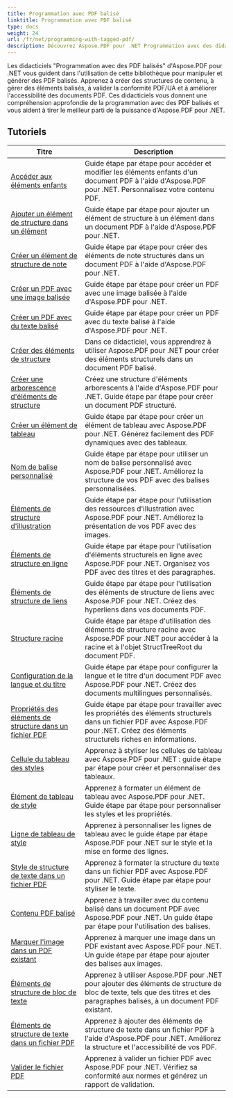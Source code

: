 ```yaml
---
title: Programmation avec PDF balisé
linktitle: Programmation avec PDF balisé
type: docs
weight: 24
url: /fr/net/programming-with-tagged-pdf/
description: Découvrez Aspose.PDF pour .NET Programmation avec des didacticiels PDF balisés pour maîtriser la manipulation et la génération de PDF balisés.
---
```


Les didacticiels "Programmation avec des PDF balisés" d'Aspose.PDF pour .NET vous guident dans l'utilisation de cette bibliothèque pour manipuler et générer des PDF balisés. Apprenez à créer des structures de contenu, à gérer des éléments balisés, à valider la conformité PDF/UA et à améliorer l'accessibilité des documents PDF. Ces didacticiels vous donnent une compréhension approfondie de la programmation avec des PDF balisés et vous aident à tirer le meilleur parti de la puissance d'Aspose.PDF pour .NET.

## Tutoriels
| Titre | Description |
| --- | --- | 
| [Accéder aux éléments enfants](./access-children-elements/) | Guide étape par étape pour accéder et modifier les éléments enfants d'un document PDF à l'aide d'Aspose.PDF pour .NET. Personnalisez votre contenu PDF. |  
| [Ajouter un élément de structure dans un élément](./add-structure-element-into-element/) | Guide étape par étape pour ajouter un élément de structure à un élément dans un document PDF à l'aide d'Aspose.PDF pour .NET. |  
| [Créer un élément de structure de note](./create-note-structure-element/) | Guide étape par étape pour créer des éléments de note structurés dans un document PDF à l'aide d'Aspose.PDF pour .NET. |  
| [Créer un PDF avec une image balisée](./create-pdf-with-tagged-image/) | Guide étape par étape pour créer un PDF avec une image balisée à l'aide d'Aspose.PDF pour .NET. |  
| [Créer un PDF avec du texte balisé](./create-pdf-with-tagged-text/) | Guide étape par étape pour créer un PDF avec du texte balisé à l'aide d'Aspose.PDF pour .NET. |  
| [Créer des éléments de structure](./create-structure-elements/) | Dans ce didacticiel, vous apprendrez à utiliser Aspose.PDF pour .NET pour créer des éléments structurels dans un document PDF balisé. |  
| [Créer une arborescence d'éléments de structure](./create-structure-elements-tree/) | Créez une structure d'éléments arborescents à l'aide d'Aspose.PDF pour .NET. Guide étape par étape pour créer un document PDF structuré. |  
| [Créer un élément de tableau](./create-table-element/) | Guide étape par étape pour créer un élément de tableau avec Aspose.PDF pour .NET. Générez facilement des PDF dynamiques avec des tableaux. |  
| [Nom de balise personnalisé](./custom-tag-name/) | Guide étape par étape pour utiliser un nom de balise personnalisé avec Aspose.PDF pour .NET. Améliorez la structure de vos PDF avec des balises personnalisées. |  
| [Éléments de structure d'illustration](./illustration-structure-elements/) | Guide étape par étape pour l'utilisation des ressources d'illustration avec Aspose.PDF pour .NET. Améliorez la présentation de vos PDF avec des images. |  
| [Éléments de structure en ligne](./inline-structure-elements/) | Guide étape par étape pour l'utilisation d'éléments structurels en ligne avec Aspose.PDF pour .NET. Organisez vos PDF avec des titres et des paragraphes. |  
| [Éléments de structure de liens](./link-structure-elements/) | Guide étape par étape pour l'utilisation des éléments de structure de liens avec Aspose.PDF pour .NET. Créez des hyperliens dans vos documents PDF. |  
| [Structure racine](./root-structure/) | Guide étape par étape d'utilisation des éléments de structure racine avec Aspose.PDF pour .NET pour accéder à la racine et à l'objet StructTreeRoot du document PDF. |  
| [Configuration de la langue et du titre](./setup-language-and-title/) | Guide étape par étape pour configurer la langue et le titre d'un document PDF avec Aspose.PDF pour .NET. Créez des documents multilingues personnalisés. |  
| [Propriétés des éléments de structure dans un fichier PDF](./structure-elements-properties/) | Guide étape par étape pour travailler avec les propriétés des éléments structurels dans un fichier PDF avec Aspose.PDF pour .NET. Créez des éléments structurels riches en informations. |  
| [Cellule du tableau des styles](./style-table-cell/) | Apprenez à styliser les cellules de tableau avec Aspose.PDF pour .NET : guide étape par étape pour créer et personnaliser des tableaux. |  
| [Élément de tableau de style](./style-table-element/) | Apprenez à formater un élément de tableau avec Aspose.PDF pour .NET. Guide étape par étape pour personnaliser les styles et les propriétés. |  
| [Ligne de tableau de style](./style-table-row/) | Apprenez à personnaliser les lignes de tableau avec le guide étape par étape Aspose.PDF pour .NET sur le style et la mise en forme des lignes. |  
| [Style de structure de texte dans un fichier PDF](./style-text-structure/) | Apprenez à formater la structure du texte dans un fichier PDF avec Aspose.PDF pour .NET. Guide étape par étape pour styliser le texte. |  
| [Contenu PDF balisé](./tagged-pdf-content/) | Apprenez à travailler avec du contenu balisé dans un document PDF avec Aspose.PDF pour .NET. Un guide étape par étape pour l'utilisation des balises. |  
| [Marquer l'image dans un PDF existant](./tag-image-in-existing-pdf/) | Apprenez à marquer une image dans un PDF existant avec Aspose.PDF pour .NET. Un guide étape par étape pour ajouter des balises aux images. |  
| [Éléments de structure de bloc de texte](./text-block-structure-elements/) | Apprenez à utiliser Aspose.PDF pour .NET pour ajouter des éléments de structure de bloc de texte, tels que des titres et des paragraphes balisés, à un document PDF existant. |  
| [Éléments de structure de texte dans un fichier PDF](./text-structure-elements/) | Apprenez à ajouter des éléments de structure de texte dans un fichier PDF à l'aide d'Aspose.PDF pour .NET. Améliorez la structure et l'accessibilité de vos PDF. |  
| [Valider le fichier PDF](./validate-pdf/) | Apprenez à valider un fichier PDF avec Aspose.PDF pour .NET. Vérifiez sa conformité aux normes et générez un rapport de validation. |  